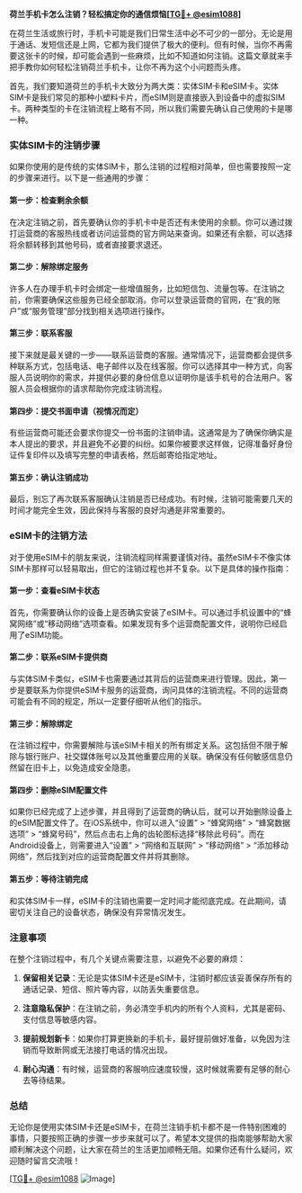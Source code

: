 **荷兰手机卡怎么注销？轻松搞定你的通信烦恼[[TG💪+ @esim1088](https://t.me/s/esim1088)]**

在荷兰生活或旅行时，手机卡可能是我们日常生活中必不可少的一部分。无论是用于通话、发短信还是上网，它都为我们提供了极大的便利。但有时候，当你不再需要这张卡的时候，却可能会遇到一些麻烦，比如不知道如何注销。这篇文章就来手把手教你如何轻松注销荷兰手机卡，让你不再为这个小问题而头疼。

首先，我们要知道荷兰的手机卡大致分为两大类：实体SIM卡和eSIM卡。实体SIM卡是我们常见的那种小塑料卡片，而eSIM则是直接嵌入到设备中的虚拟SIM卡。两种类型的卡在注销流程上略有不同，所以我们需要先确认自己使用的卡是哪一种。

### **实体SIM卡的注销步骤**

如果你使用的是传统的实体SIM卡，那么注销的过程相对简单，但也需要按照一定的步骤来进行。以下是一些通用的步骤：

#### **第一步：检查剩余余额**
在决定注销之前，首先要确认你的手机卡中是否还有未使用的余额。你可以通过拨打运营商的客服热线或者访问运营商的官方网站来查询。如果还有余额，可以选择将余额转移到其他号码，或者直接要求退还。

#### **第二步：解除绑定服务**
许多人在办理手机卡时会绑定一些增值服务，比如短信包、流量包等。在注销之前，你需要确保这些服务已经全部取消。你可以登录运营商的官网，在“我的账户”或“服务管理”部分找到相关选项进行操作。

#### **第三步：联系客服**
接下来就是最关键的一步——联系运营商的客服。通常情况下，运营商都会提供多种联系方式，包括电话、电子邮件以及在线客服。你可以选择其中一种方式，向客服人员说明你的需求，并提供必要的身份信息以证明你是该手机号的合法用户。客服人员会根据你的请求帮助你完成注销流程。

#### **第四步：提交书面申请（视情况而定）**
有些运营商可能还会要求你提交一份书面的注销申请。这通常是为了确保你确实是本人提出的要求，并且避免不必要的纠纷。如果你被要求这样做，记得准备好身份证件复印件以及填写完整的申请表格，然后邮寄给指定地址。

#### **第五步：确认注销成功**
最后，别忘了再次联系客服确认注销是否已经成功。有时候，注销可能需要几天的时间才能完全生效，因此保持与客服的良好沟通是非常重要的。

### **eSIM卡的注销方法**

对于使用eSIM卡的朋友来说，注销流程同样需要谨慎对待。虽然eSIM卡不像实体SIM卡那样可以轻易取出，但它的注销过程也并不复杂。以下是具体的操作指南：

#### **第一步：查看eSIM卡状态**
首先，你需要确认你的设备上是否确实安装了eSIM卡。可以通过手机设置中的“蜂窝网络”或“移动网络”选项查看。如果发现有多个运营商配置文件，说明你已经启用了eSIM功能。

#### **第二步：联系eSIM卡提供商**
与实体SIM卡类似，eSIM卡也需要通过其背后的运营商来进行管理。因此，第一步是要联系为你提供eSIM卡服务的运营商，询问具体的注销流程。不同的运营商可能会有不同的规定，所以一定要仔细听从他们的指示。

#### **第三步：解除绑定**
在注销过程中，你需要解除与该eSIM卡相关的所有绑定关系。这包括但不限于解除与银行账户、社交媒体账号以及其他重要应用的关联。确保没有任何敏感信息仍然留在旧卡上，以免造成安全隐患。

#### **第四步：删除eSIM配置文件**
如果你已经完成了上述步骤，并且得到了运营商的确认后，就可以开始删除设备上的eSIM配置文件了。在iOS系统中，你可以进入“设置” > “蜂窝网络” > “蜂窝数据选项” > “蜂窝号码”，然后点击右上角的齿轮图标选择“移除此号码”。而在Android设备上，则需要进入“设置” > “网络和互联网” > “移动网络” > “添加移动网络”，然后找到对应的运营商配置文件并将其删除。

#### **第五步：等待注销完成**
和实体SIM卡一样，eSIM卡的注销也需要一定时间才能彻底完成。在此期间，请密切关注自己的设备状态，确保没有异常情况发生。

### **注意事项**

在整个注销过程中，有几个关键点需要注意，以避免不必要的麻烦：

1. **保留相关记录**：无论是实体SIM卡还是eSIM卡，注销时都应该妥善保存所有的通话记录、短信、照片等内容，以防丢失重要信息。
   
2. **注意隐私保护**：在注销之前，务必清空手机内的所有个人资料，尤其是密码、支付信息等敏感内容。

3. **提前规划新卡**：如果你打算更换新的手机卡，最好提前做好准备，以免因为注销而导致断网或无法接打电话的情况出现。

4. **耐心沟通**：有时候，运营商的客服响应速度较慢，这时候就需要有足够的耐心去等待结果。

### **总结**

无论你是使用实体SIM卡还是eSIM卡，在荷兰注销手机卡都不是一件特别困难的事情，只要按照正确的步骤一步步来就可以了。希望本文提供的指南能够帮助大家顺利解决这个问题，让大家在荷兰的生活更加顺畅无阻。如果你还有什么疑问，欢迎随时留言交流哦！

[[TG💪+ @esim1088](https://t.me/s/esim1088) ![Image](https://i.postimg.cc/4NQfJmqS/Snipaste-2025-05-13-00-14-12.png)]